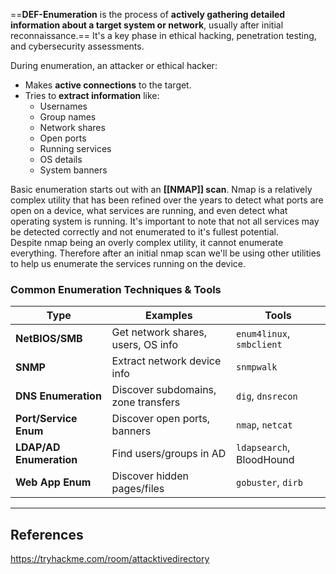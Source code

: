 ==**DEF-Enumeration** is the process of **actively gathering detailed information about a target system or network**, usually after initial reconnaissance.== It's a key phase in ethical hacking, penetration testing, and cybersecurity assessments.

During enumeration, an attacker or ethical hacker:
- Makes **active connections** to the target.
- Tries to **extract information** like:
    - Usernames
    - Group names
    - Network shares
    - Open ports
    - Running services
    - OS details
    - System banners

Basic enumeration starts out with an **[[NMAP]] scan**. Nmap is a relatively complex utility that has been refined over the years to detect what ports are open on a device, what services are running, and even detect what operating system is running. It's important to note that not all services may be detected correctly and not enumerated to it's fullest potential. Despite nmap being an overly complex utility, it cannot enumerate everything. Therefore after an initial nmap scan we'll be using other utilities to help us enumerate the services running on the device.


### Common Enumeration Techniques & Tools

|Type|Examples|Tools|
|---|---|---|
|**NetBIOS/SMB**|Get network shares, users, OS info|`enum4linux`, `smbclient`|
|**SNMP**|Extract network device info|`snmpwalk`|
|**DNS Enumeration**|Discover subdomains, zone transfers|`dig`, `dnsrecon`|
|**Port/Service Enum**|Discover open ports, banners|`nmap`, `netcat`|
|**LDAP/AD Enumeration**|Find users/groups in AD|`ldapsearch`, BloodHound|
|**Web App Enum**|Discover hidden pages/files|`gobuster`, `dirb`|


---

## References

https://tryhackme.com/room/attacktivedirectory